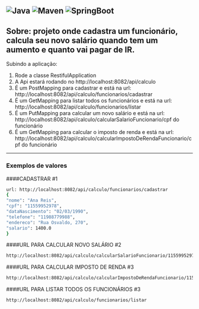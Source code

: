 ![Java](https://img.shields.io/static/v1?label=Java&message=8&color=blue)
![Maven](https://img.shields.io/static/v1?label=Maven&message=3.6.3&color=blue)
![SpringBoot](https://img.shields.io/static/v1?label=Spring&message=2.7.12&color=blue)
---
Sobre: projeto onde cadastra um funcionário, calcula seu novo salário quando tem um aumento e quanto vai pagar de IR. 
---
Subindo a aplicação:
1. Rode a classe RestifulApplication
2. A Api estará rodando no http://localhost:8082/api/calculo
3. É um PostMapping para cadastrar e está na url: http://localhost:8082/api/calculo/funcionarios/cadastrar
4. É um GetMapping para listar todos os funcionários e está na url: http://localhost:8082/api/calculo/funcionarios/listar
5. É um PutMapping para calcular um novo salário e está na url: http://localhost:8082/api/calculo/calcularSalarioFuncionario/cpf do funcionário
6. É um GetMapping para calcular o imposto de renda e está na url: http://localhost:8082/api/calculo/calcularImpostoDeRendaFuncionario/cpf do funcionário
---
### Exemplos de valores

####CADASTRAR #1
```bash
url: http://localhost:8082/api/calculo/funcionarios/cadastrar
{
"nome": "Ana Reis",
"cpf": "11559952978",
"dataNascimento": "02/03/1990",
"telefone": "11988779988",
"endereco": "Rua Osvaldo, 270",
"salario": 1400.0
}
```
####URL PARA CALCULAR NOVO SALÁRIO #2
```bash
http://localhost:8082/api/calculo/calcularSalarioFuncionario/11559952978
```
####URL PARA CALCULAR IMPOSTO DE RENDA #3
```bash
http://localhost:8082/api/calculo/calcularImpostoDeRendaFuncionario/11559952978
```
####URL PARA LISTAR TODOS OS FUNCIONÁRIOS #3
```bash
http://localhost:8082/api/calculo/funcionarios/listar
